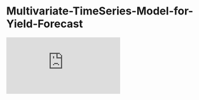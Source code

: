 # Multivariate-TimeSeries-Model-for-Yield-Forecast
![Poster](https://github.com/Niteesh-chowdary/Multivariate-TimeSeries-Model-for-Yield-Forecast/blob/main/Texas_A%26M_poster.pdf)
